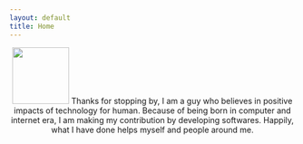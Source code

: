 ```yaml
---
layout: default
title: Home
---
```

<p align="center">
 <img src="{{ site.newbaseurl }}assets/icon_144_white.png" height="100" width="100">
  Thanks for stopping by, I am a guy who believes in positive impacts of technology for human. 
  Because of being born in computer and internet era, I am making my contribution by developing softwares. Happily, what I have done helps myself and people around me. 
  <br><br>
</p>
